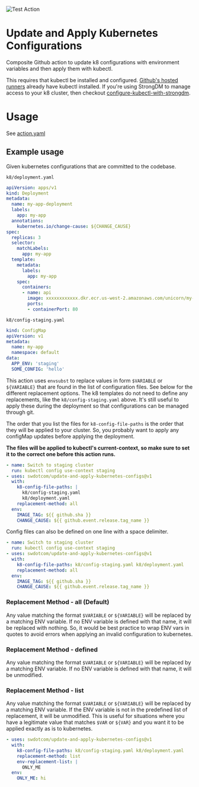 ![Test Action](https://github.com/swdotcom/update-and-apply-kubernetes-configs/workflows/Test%20Action/badge.svg)

# Update and Apply Kubernetes Configurations

Composite Github action to update k8 configurations with environment variables and then apply them with kubectl.

This requires that kubectl be installed and configured. [Github's hosted runners](https://docs.github.com/en/actions/reference/software-installed-on-github-hosted-runners) already have kubectl installed. If you're using StrongDM to manage access to your k8 cluster, then checkout [configure-kubectl-with-strongdm](https://github.com/marketplace/actions/configure-kubectl-with-strongdm).

# Usage

See [action.yaml](action.yaml)

## Example usage

Given kubernetes configurations that are committed to the codebase.

`k8/deployment.yaml`
```yaml
apiVersion: apps/v1
kind: Deployment
metadata:
  name: my-app-deployment
  labels:
    app: my-app
  annotations:
    kubernetes.io/change-cause: ${CHANGE_CAUSE}
spec:
  replicas: 3
  selector:
    matchLabels:
      app: my-app
  template:
    metadata:
      labels:
        app: my-app
    spec:
      containers:
      - name: api
        image: xxxxxxxxxxxx.dkr.ecr.us-west-2.amazonaws.com/unicorn/my-app:${IMAGE_TAG}
        ports:
        - containerPort: 80
```

`k8/config-staging.yaml`
```yaml
kind: ConfigMap
apiVersion: v1
metadata:
  name: my-app
  namespace: default
data:
  APP_ENV: 'staging'
  SOME_CONFIG: 'hello'
```

This action uses `envsubst` to replace values in form `$VARIABLE` or `${VARIABLE}` that are found in the list of configuration files. See below for the different replacement options. The k8 templates do not need to define any replacements, like the `k8/config-staging.yaml` above. It's still useful to apply these during the deployment so that configurations can be managed through git.

The order that you list the files for `k8-config-file-paths` is the order that they will be applied to your cluster. So, you probably want to apply any configMap updates before applying the deployment.

**The files will be applied to kubectl's current-context, so make sure to set it to the correct one before this action runs.**

```yaml
- name: Switch to staging cluster
  run: kubectl config use-context staging
- uses: swdotcom/update-and-apply-kubernetes-configs@v1
  with:
    k8-config-file-paths: |
      k8/config-staging.yaml
      k8/deployment.yaml
    replacement-method: all
  env:
    IMAGE_TAG: ${{ github.sha }}
    CHANGE_CAUSE: ${{ github.event.release.tag_name }}
```

Config files can also be defined on one line with a space delimiter.

```yaml
- name: Switch to staging cluster
  run: kubectl config use-context staging
- uses: swdotcom/update-and-apply-kubernetes-configs@v1
  with:
    k8-config-file-paths: k8/config-staging.yaml k8/deployment.yaml
    replacement-method: all
  env:
    IMAGE_TAG: ${{ github.sha }}
    CHANGE_CAUSE: ${{ github.event.release.tag_name }}
```

### Replacement Method - **all (Default)**
Any value matching the format `$VARIABLE` or `${VARIABLE}` will be replaced by a matching ENV variable. If no ENV variable is defined with that name, it will be replaced with nothing. So, it would be best practice to wrap ENV vars in quotes to avoid errors when applying an invalid configuration to kubernetes.

### Replacement Method - **defined**
Any value matching the format `$VARIABLE` or `${VARIABLE}` will be replaced by a matching ENV variable. If no ENV variable is defined with that name, it will be unmodified.

### Replacement Method - **list**
Any value matching the format `$VARIABLE` or `${VARIABLE}` will be replaced by a matching ENV variable. If the ENV variable is not in the predefined list of replacement, it will be unmodified. This is useful for situations where you have a legitimate value that matches `$VAR` or `${VAR}` and you want it to be applied exactly as is to kubernetes.

```yaml
- uses: swdotcom/update-and-apply-kubernetes-configs@v1
  with:
    k8-config-file-paths: k8/config-staging.yaml k8/deployment.yaml
    replacement-method: list
    env-replacement-list: |
      ONLY_ME
  env:
    ONLY_ME: hi
```
